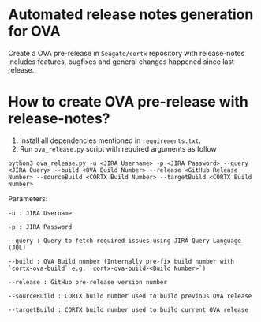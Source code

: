 # Automated release notes generation for OVA
Create a OVA pre-release in `Seagate/cortx` repository with release-notes includes features, bugfixes and general changes happened since last release.

# How to create OVA pre-release with release-notes?
1. Install all dependencies mentioned in `requirements.txt`.
2. Run `ova_release.py` script with required arguments as follow
  
  `python3 ova_release.py -u <JIRA Username> -p <JIRA Password> --query <JIRA Query> --build <OVA Build Number> --release <GitHub Release Number> --sourceBuild <CORTX Build Number> --targetBuild <CORTX Build Number>`
  
  
  Parameters:
    
    -u : JIRA Username
    
    -p : JIRA Password
    
    --query : Query to fetch required issues using JIRA Query Language (JQL)
    
    --build : OVA Build number (Internally pre-fix build number with `cortx-ova-build` e.g. `cortx-ova-build-<Build Number>`)
    
    --release : GitHub pre-release version number
    
    --sourceBuild : CORTX build number used to build previous OVA release
    
    --targetBuild : CORTX build number used to build current OVA release
